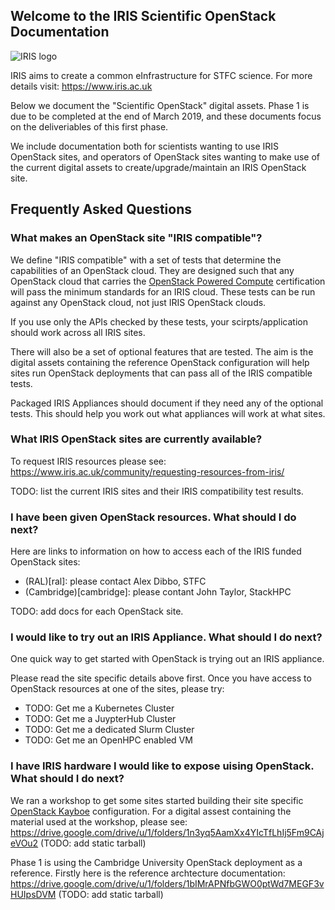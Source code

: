## Welcome to the IRIS Scientific OpenStack Documentation

![IRIS logo](https://www.iris.ac.uk/wp-content/uploads/2018/07/iris-circle-100x100.png)

IRIS aims to create a common eInfrastructure for STFC science.
For more details visit:
https://www.iris.ac.uk

Below we document the "Scientific OpenStack" digital assets.
Phase 1 is due to be completed at the end of March 2019,
and these documents focus on the deliveriables of this first phase.

We include documentation both for scientists wanting to use IRIS OpenStack sites,
and operators of OpenStack sites wanting to make use of
the current digital assets to create/upgrade/maintain an IRIS OpenStack site.

## Frequently Asked Questions

### What makes an OpenStack site "IRIS compatible"?

We define "IRIS compatible" with a set of tests that determine the capabilities of an OpenStack cloud.
They are designed such that any OpenStack cloud that carries the
[OpenStack Powered Compute](https://www.openstack.org/brand/interop/)
certification will pass the minimum standards for an IRIS cloud.
These tests can be run against any OpenStack cloud, not just IRIS OpenStack clouds.

If you use only the APIs checked by these tests,
your scirpts/application should work across all IRIS sites.

There will also be a set of optional features that are tested.
The aim is the digital assets containing the reference OpenStack
configuration will help sites run OpenStack deployments that can
pass all of the IRIS compatible tests.

Packaged IRIS Appliances should document if they need any of the optional tests.
This should help you work out what appliances will work at what sites.

### What IRIS OpenStack sites are currently available?

To request IRIS resources please see:
https://www.iris.ac.uk/community/requesting-resources-from-iris/

TODO: list the current IRIS sites and their IRIS compatibility test results.

### I have been given OpenStack resources. What should I do next?

Here are links to information on how to access each of the
IRIS funded OpenStack sites:

* (RAL)[ral]: please contact Alex Dibbo, STFC
* (Cambridge)[cambridge]: please contant John Taylor, StackHPC

TODO: add docs for each OpenStack site.

### I would like to try out an IRIS Appliance. What should I do next?

One quick way to get started with OpenStack is trying out an IRIS appliance.

Please read the site specific details above first.
Once you have access to OpenStack resources at one of the sites, please try:

* TODO: Get me a Kubernetes Cluster
* TODO: Get me a JuypterHub Cluster
* TODO: Get me a dedicated Slurm Cluster
* TODO: Get me an OpenHPC enabled VM

### I have IRIS hardware I would like to expose uising OpenStack. What should I do next?

We ran a workshop to get some sites started building their site specific
[OpenStack Kayboe](https://kayobe.readthedocs.io) configuration.
For a digital assest containing the material used at the workshop,
please see:
https://drive.google.com/drive/u/1/folders/1n3yq5AamXx4YIcTfLhIj5Fm9CAjeVOu2
(TODO: add static tarball)

Phase 1 is using the Cambridge University OpenStack deployment as a reference.
Firstly here is the reference archtecture documentation:
https://drive.google.com/drive/u/1/folders/1bIMrAPNfbGWO0ptWd7MEGF3vHUIpsDVM
(TODO: add static tarball)
